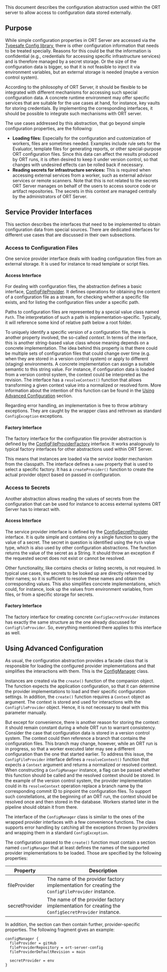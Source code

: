 This document describes the configuration abstraction used within the ORT server to allow access to configuration data stored externally.

## Purpose

While simple configuration properties in ORT Server are accessed via the [Typesafe Config library](https://github.com/lightbend/config), there is other configuration information that needs to be treated specially.
Reasons for this could be that the information is confidential (e.g., credentials for accessing specific infrastructure services) and is therefore managed by a secret storage.
Or the size of the configuration data is bigger, so that it is not feasible to inject it via environment variables, but an external storage is needed (maybe a version control system).

According to the philosophy of ORT Server, it should be flexible to be integrated with different mechanisms for accessing such special configuration data.
A concrete runtime environment may offer specific services that are suitable for the use cases at hand, for instance, key vaults for storing credentials.
By implementing the corresponding interfaces, it should be possible to integrate such mechanisms with ORT server.

The use cases addressed by this abstraction, that go beyond simple configuration properties, are the following:

- **Loading files:**
  Especially for the configuration and customization of workers, files are sometimes needed.
  Examples include rule sets for the Evaluator, template files for generating reports, or other special-purpose ORT configuration files.
  Since this data can affect the results produced by ORT runs, it is often desired to keep it under version control, so that changes with undesired effects can be rolled back if necessary.
- **Reading secrets for infrastructure services:**
  This is required when accessing external services from a worker, such as external advisor services or remote scanners.
  Note that this is not related to the secrets ORT Server manages on behalf of the users to access source code or artifact repositories.
  The secrets in this context are managed centrally by the administrators of ORT Server.

## Service Provider Interfaces

This section describes the interfaces that need to be implemented to obtain configuration data from special sources.
There are dedicated interfaces for different use cases that are discussed in their own subsections.

### Access to Configuration Files

One service provider interface deals with loading configuration files from an external storage.
It is used for instance to read template or script files.

#### Access Interface

For dealing with configuration files, the abstraction defines a basic interface, [ConfigFileProvider](spi/src/main/kotlin/ConfigFileProvider.kt).
It defines operations for obtaining the content of a configuration file as a stream, for checking whether a specific file exists, and for listing the configuration files under a specific path.

Paths to configuration files are represented by a special value class named `Path`.
The interpretation of such a path is implementation-specific.
Typically, it will reference some kind of relative path below a root folder.

To uniquely identify a specific version of a configuration file, there is another property involved, the so-called *context*.
In terms of the interface, this is another string-based value class whose meaning depends on a concrete implementation.
The idea behind this property is that there could be multiple sets of configuration files that could change over time (e.g. when they are stored in a version control system) or apply to different (staging) environments.
A concrete implementation can assign a suitable semantic to this string value.
For instance, if configuration data is loaded from a version control system, the context could be interpreted as the revision.
The interface has a `resolveContext()` function that allows transforming a given context value into a normalized or resolved form.
More information about the intention of this function can be found in the [Using Advanced Configuration](#using-advanced-configuration) section.

Regarding error handling, an implementation is free to throw arbitrary exceptions.
They are caught by the wrapper class and rethrown as standard `ConfigException` exceptions.

#### Factory Interface

The factory interface for the configuration file provider abstraction is defined by the [ConfigFileProviderFactory](spi/src/main/kotlin/ConfigFileProviderFactory.kt) interface.
It works analogously to typical factory interfaces for other abstractions used within ORT Server.

This means that instances are loaded via the *service loader* mechanism from the classpath.
The interface defines a `name` property that is used to select a specific factory.
It has a `createProvider()` function to create the actual provider object based on passed in configuration.

### Access to Secrets

Another abstraction allows reading the values of secrets from the configuration that can be used for instance to access external systems ORT Server has to interact with.

#### Access Interface

The service provider interface is defined by the [ConfigSecretProvider](spi/src/main/kotlin/ConfigSecretProvider.kt) interface.
It is quite simple and contains only a single function to query the value of a secret.
The secret in question is identified using the `Path` value type, which is also used by other configuration abstractions.
The function returns the value of the secret as a String.
It should throw an exception if the requested secret does not exist or cannot be resolved.

Other functionality, like contains checks or listing secrets, is not required.
In typical use cases, the secrets to be looked up are directly referenced by their names; so it is sufficient to resolve these names and obtain the corresponding values.
This also simplifies concrete implementations, which could, for instance, look up the values from environment variables, from files, or from a specific storage for secrets.

#### Factory Interface

The factory interface for creating concrete `ConfigSecretProvider` instances has exactly the same structure as the one already discussed for `ConfigFileProvider`.
So, everything mentioned there applies to this interface as well.

## Using Advanced Configuration

As usual, the configuration abstraction provides a facade class that is responsible for loading the configured provider implementations and that simplifies the interactions with them.
This is the [ConfigManager](spi/src/main/kotlin/ConfigManager.kt) class.

Instances are created via the `create()` function of the companion object.
The function expects the application configuration, so that it can determine the provider implementations to load and their specific configuration settings.
In addition, the `create()` function requires a `Context` object as argument.
The context is stored and used for interactions with the `ConfigFileProvider` object.
Hence, it is not necessary to deal with this parameter manually.

But except for convenience, there is another reason for storing the context:
it should remain constant during a whole ORT run to warrant consistency.
Consider the case that configuration data is stored in a version control system.
The context could then reference a branch that contains the configuration files.
This branch may change, however, while an ORT run is in progress, so that a worker executed later may see a different configuration than the one that started earlier.
To address this issue, the `ConfigFileProvider` interface defines a `resolveContext()` function that expects a `Context` argument and returns a normalized or resolved context.
When constructing a `ConfigManager` instance, a flag can be passed whether this function should be called and the resolved context should be stored.
In the example of the version control system, the provider implementation could in its `resolveContext` operation replace a branch name by the corresponding commit ID to pinpoint the configuration files.
To support such constellations, at the beginning of an ORT run, the context should be resolved once and then stored in the database.
Workers started later in the pipeline should obtain it from there.

The interface of the `ConfigManager` class is similar to the ones of the wrapped provider interfaces with a few convenience functions.
The class supports error handling by catching all the exceptions thrown by providers and wrapping them in a standard `ConfigException`.

The configuration passed to the `create()` function must contain a section named `configManager` that at least defines the names of the supported provider implementations to be loaded.
Those are specified by the following properties:

| Property       | Description                                                                                       |
|----------------|---------------------------------------------------------------------------------------------------|
| fileProvider   | The name of the provider factory implementation for creating the `ConfigFileProvider` instance.   |
| secretProvider | The name of the provider factory implementation for creating the `ConfigSecretProvider` instance. |

In addition, the section can then contain further, provider-specific properties.
The following fragment gives an example:

```
configManager {
  fileProvider = gitHub
  fileProviderRepository = ort-server-config
  fileProviderDefaultRevision = main

  secretProvider = env
}
```
